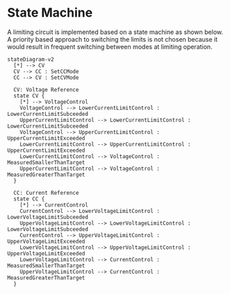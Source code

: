 # State Machine

A limiting circuit is implemented based on a state machine as shown below. A
priority based approach to switching the limits is not chosen because it would
result in frequent switching between modes at limiting operation.

```mermaid
stateDiagram-v2
  [*] --> CV
  CV --> CC : SetCCMode
  CC --> CV : SetCVMode

  CV: Voltage Reference
  state CV {
    [*] --> VoltageControl
    VoltageControl --> LowerCurrentLimitControl : LowerCurrentLimitSubceeded
    UpperCurrentLimitControl --> LowerCurrentLimitControl : LowerCurrentLimitSubceeded
    VoltageControl --> UpperCurrentLimitControl : UpperCurrentLimitExceeded
    LowerCurrentLimitControl --> UpperCurrentLimitControl : UpperCurrentLimitExceeded
    LowerCurrentLimitControl --> VoltageControl : MeasuredSmallerThanTarget
    UpperCurrentLimitControl --> VoltageControl : MeasuredGreaterThanTarget
  }

  CC: Current Reference
  state CC {
    [*] --> CurrentControl
    CurrentControl --> LowerVoltageLimitControl : LowerVoltageLimitSubceeded
    UpperVoltageLimitControl --> LowerVoltageLimitControl : LowerVoltageLimitSubceeded
    CurrentControl --> UpperVoltageLimitControl : UpperVoltageLimitExceeded
    LowerVoltageLimitControl --> UpperVoltageLimitControl : UpperVoltageLimitExceeded
    LowerVoltageLimitControl --> CurrentControl : MeasuredSmallerThanTarget
    UpperVoltageLimitControl --> CurrentControl : MeasuredGreaterThanTarget
  }
```

